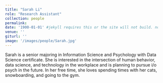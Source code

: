 ```yaml
---
title: "Sarah Li"
role: "Research Assistant"
collection: people
permalink: 
date: '1900-01-01' #jekyll requires this or the site will not build. not sure what it does yet. order?
venue: ''
giturl: ''
image: '/images/people/Sarah.jpg'
---
```

Sarah is a senior majoring in Information Science and Psychology with Data Science certificate. She is interested in the intersection of human behavior, data science, and technology in the workplace and is planning to pursue i/o psych in the future. In her free time, she loves spending times with her cats, snowboarding, and going to the gym.